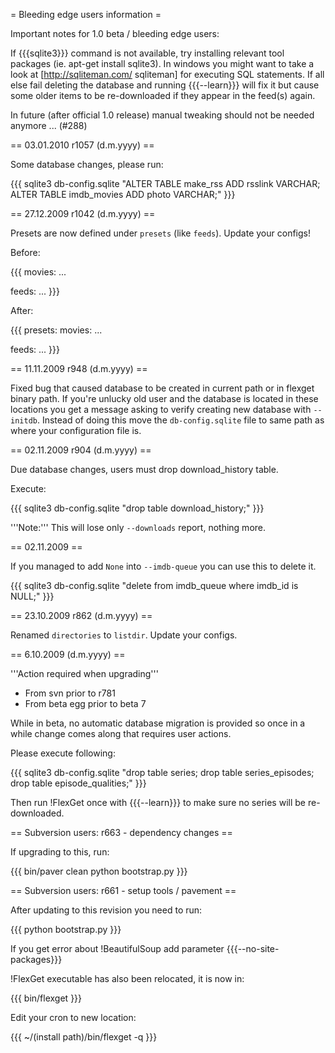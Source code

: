 = Bleeding edge users information =

Important notes for 1.0 beta / bleeding edge users:

If {{{sqlite3}}} command is not available, try installing relevant tool packages (ie. apt-get install sqlite3). In windows you might want to take a look at [http://sqliteman.com/ sqliteman] for executing SQL statements. If all else fail deleting the database and running {{{--learn}}} will fix it but cause some older items to be re-downloaded if they appear in the feed(s) again.

In future (after official 1.0 release) manual tweaking should not be needed anymore ... (#288)

== 03.01.2010 r1057 (d.m.yyyy) ==

Some database changes, please run:

{{{
sqlite3 db-config.sqlite "ALTER TABLE make_rss ADD rsslink VARCHAR; ALTER TABLE imdb_movies ADD photo VARCHAR;"
}}}


== 27.12.2009 r1042 (d.m.yyyy) ==

Presets are now defined under `presets` (like `feeds`). Update your configs!

Before:

{{{
movies:
  ...

feeds:
  ...
}}}

After:

{{{
presets:
  movies:
    ...

feeds:
  ...
}}}


== 11.11.2009 r948 (d.m.yyyy) ==

Fixed bug that caused database to be created in current path or in flexget binary path. If you're unlucky old user and the database is located in these locations you get a message asking to verify creating new database with `--initdb`. Instead of doing this move the `db-config.sqlite` file to same path as where your configuration file is.

== 02.11.2009 r904 (d.m.yyyy) ==

Due database changes, users must drop download_history table.

Execute:

{{{
sqlite3 db-config.sqlite "drop table download_history;"
}}}

'''Note:''' This will lose only `--downloads` report, nothing more.

== 02.11.2009 ==

If you managed to add `None` into `--imdb-queue` you can use this to delete it.

{{{
sqlite3 db-config.sqlite "delete from imdb_queue where imdb_id is NULL;"
}}}

== 23.10.2009 r862 (d.m.yyyy) ==

Renamed `directories` to `listdir`. Update your configs.

== 6.10.2009 (d.m.yyyy) ==

'''Action required when upgrading'''

 * From svn prior to r781
 * From beta egg prior to beta 7

While in beta, no automatic database migration is provided so once in a while change comes along that requires user actions.

Please execute following:

{{{
sqlite3 db-config.sqlite "drop table series; drop table series_episodes; drop table episode_qualities;"
}}}

Then run !FlexGet once with {{{--learn}}} to make sure no series will be re-downloaded.

== Subversion users: r663 - dependency changes ==

If upgrading to this, run:

{{{
bin/paver clean
python bootstrap.py
}}}

== Subversion users: r661 - setup tools / pavement ==

After updating to this revision you need to run:

{{{
python bootstrap.py
}}}

If you get error about !BeautifulSoup add parameter {{{--no-site-packages}}}

!FlexGet executable has also been relocated, it is now in:

{{{
bin/flexget
}}}

Edit your cron to new location:

{{{
~/(install path)/bin/flexget -q
}}}